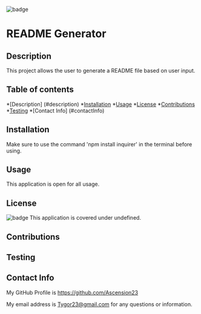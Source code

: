    
![badge](https://img.shields.io/badge/license-apache%202.0-blue?style=flat-square)

# README Generator

## Description
This project allows the user to generate a README file based on user input.

## Table of contents
*[Description] (#description)
*[Installation](#installation)
*[Usage](#usage)
*[License](#license)
*[Contributions](#contributions)
*[Testing](#testing)
*[Contact Info] (#contactInfo)

## Installation
Make sure to use the command 'npm install inquirer' in the terminal before using.

## Usage
This application is open for all usage.

## License
![badge](https://img.shields.io/badge/license-apache%202.0-blue?style=flat-square)
This application is covered under undefined.

## Contributions


## Testing


## Contact Info
My GitHub Profile is https://github.com/Ascension23

My email address is Tygor23@gmail.com for any questions or information.
